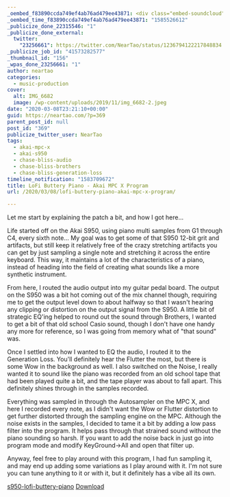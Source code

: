 ```yaml
---
_oembed_f83890ccda749ef4ab76ad479ee43871: <div class="embed-soundcloud"><iframe title="Work Work by NearTao" width="500" height="400" scrolling="no" frameborder="no" src="https://w.soundcloud.com/player/?visual=true&url=https%3A%2F%2Fapi.soundcloud.com%2Ftracks%2F786168577&show_artwork=true&maxwidth=500&maxheight=750&dnt=1"></iframe></div>
_oembed_time_f83890ccda749ef4ab76ad479ee43871: "1585526612"
_publicize_done_22315546: "1"
_publicize_done_external:
  twitter:
    "23256661": https://twitter.com/NearTao/status/1236794122217848834
_publicize_job_id: "41573282577"
_thumbnail_id: "156"
_wpas_done_23256661: "1"
author: neartao
categories:
  - music-production
cover:
  alt: IMG_6682
  image: /wp-content/uploads/2019/11/img_6682-2.jpeg
date: "2020-03-08T23:21:10+00:00"
guid: https://neartao.com/?p=369
parent_post_id: null
post_id: "369"
publicize_twitter_user: NearTao
tags:
  - akai-mpc-x
  - akai-s950
  - chase-bliss-audio
  - chase-bliss-brothers
  - chase-bliss-generation-loss
timeline_notification: "1583709672"
title: LoFi Buttery Piano - Akai MPC X Program
url: /2020/03/08/lofi-buttery-piano-akai-mpc-x-program/

---
```

Let me start by explaining the patch a bit, and how I got here...

Life started off on the Akai S950, using piano multi samples from G1 through C4, every sixth note... My goal was to get some of that S950 12-bit grit and artifacts, but still keep it relatively free of the crazy stretching artifacts you can get by just sampling a single note and stretching it across the entire keyboard. This way, it maintains a lot of the characteristics of a piano, instead of heading into the field of creating what sounds like a more synthetic instrument.

From here, I routed the audio output into my guitar pedal board. The output on the S950 was a bit hot coming out of the mix channel though, requiring me to get the output level down to about halfway so that I wasn't hearing any clipping or distortion on the output signal from the S950. A little bit of strategic EQ'ing helped to round out the sound through Brothers, I wanted to get a bit of that old school Casio sound, though I don't have one handy any more for reference, so I was going from memory what of "that sound" was.

Once I settled into how I wanted to EQ the audio, I routed it to the Generation Loss. You'll definitely hear the Flutter the most, but there is some Wow in the background as well. I also switched on the Noise, I really wanted it to sound like the piano was recorded from an old school tape that had been played quite a bit, and the tape player was about to fall apart. This definitely shines through in the samples recorded.

Everything was sampled in through the Autosampler on the MPC X, and here I recorded every note, as I didn't want the Wow or Flutter distortion to get further distorted through the sampling engine on the MPC. Although the noise exists in the samples, I decided to tame it a bit by adding a low pass filter into the program. It helps pass through that strained sound without the piano sounding so harsh. If you want to add the noise back in just go into program mode and modify KeyGround->All and open that filter up.

Anyway, feel free to play around with this program, I had fun sampling it, and may end up adding some variations as I play around with it. I'm not sure you can tune anything to it or with it, but it definitely has a vibe all its own.

[s950-lofi-buttery-piano](/wp-content/uploads/2020/03/s950-lofi-buttery-piano.zip) [Download](/wp-content/uploads/2020/03/s950-lofi-buttery-piano.zip)
